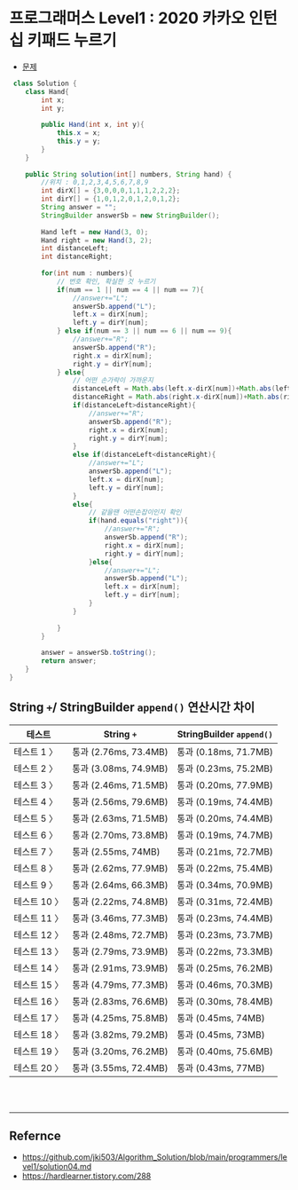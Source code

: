 # 프로그래머스 Level1 : 2020 카카오 인턴십 키패드 누르기

- [문제](https://programmers.co.kr/learn/courses/30/lessons/67256?language=java)

```java
 class Solution {
    class Hand{
        int x;
        int y;
        
        public Hand(int x, int y){
            this.x = x;
            this.y = y;
        }
    }
        
    public String solution(int[] numbers, String hand) {
        //위치 : 0,1,2,3,4,5,6,7,8,9
        int dirX[] = {3,0,0,0,1,1,1,2,2,2};
        int dirY[] = {1,0,1,2,0,1,2,0,1,2};
        String answer = "";
        StringBuilder answerSb = new StringBuilder();
        
        Hand left = new Hand(3, 0);
        Hand right = new Hand(3, 2);
        int distanceLeft;
        int distanceRight;
        
        for(int num : numbers){
            // 번호 확인, 확실한 것 누르기
            if(num == 1 || num == 4 || num == 7){
                //answer+="L";
                answerSb.append("L");
                left.x = dirX[num];
                left.y = dirY[num];
            } else if(num == 3 || num == 6 || num == 9){
                //answer+="R";
                answerSb.append("R");
                right.x = dirX[num];
                right.y = dirY[num];
            } else{
                // 어떤 손가락이 가까운지        
                distanceLeft = Math.abs(left.x-dirX[num])+Math.abs(left.y-dirY[num]);
                distanceRight = Math.abs(right.x-dirX[num])+Math.abs(right.y-dirY[num]);
                if(distanceLeft>distanceRight){
                    //answer+="R";
                    answerSb.append("R");
                    right.x = dirX[num];
                    right.y = dirY[num];
                }
                else if(distanceLeft<distanceRight){
                    //answer+="L";
                    answerSb.append("L");
                    left.x = dirX[num];
                    left.y = dirY[num];
                }          
                else{
                    // 같을땐 어떤손잡이인지 확인
                    if(hand.equals("right")){
                        //answer+="R";
                        answerSb.append("R");
                        right.x = dirX[num];
                        right.y = dirY[num];
                    }else{
                        //answer+="L";
                        answerSb.append("L");
                        left.x = dirX[num];
                        left.y = dirY[num];
                    }
                }
                
            }
        }
        
        answer = answerSb.toString();
        return answer;
    }
}
```


## String `+`/ StringBuilder `append()` 연산시간 차이
  
|테스트|String `+`|StringBuilder `append()`|
|---|---|---|
|테스트 1 〉    |통과 (2.76ms, 73.4MB)   |통과 (0.18ms, 71.7MB) |
|테스트 2 〉    |통과 (3.08ms, 74.9MB)   |통과 (0.23ms, 75.2MB) |
|테스트 3 〉    |통과 (2.46ms, 71.5MB)   |통과 (0.20ms, 77.9MB) |
|테스트 4 〉    |통과 (2.56ms, 79.6MB)   |통과 (0.19ms, 74.4MB) |
|테스트 5 〉    |통과 (2.63ms, 71.5MB)   |통과 (0.20ms, 74.4MB) |
|테스트 6 〉    |통과 (2.70ms, 73.8MB)   |통과 (0.19ms, 74.7MB) |
|테스트 7 〉    |통과 (2.55ms, 74MB)     |통과 (0.21ms, 72.7MB) |
|테스트 8 〉    |통과 (2.62ms, 77.9MB)   |통과 (0.22ms, 75.4MB) |
|테스트 9 〉    |통과 (2.64ms, 66.3MB)   |통과 (0.34ms, 70.9MB) |
|테스트 10 〉   |통과 (2.22ms, 74.8MB)   |통과 (0.31ms, 72.4MB) |
|테스트 11 〉   |통과 (3.46ms, 77.3MB)   |통과 (0.23ms, 74.4MB) |
|테스트 12 〉   |통과 (2.48ms, 72.7MB)   |통과 (0.23ms, 73.7MB) |
|테스트 13 〉   |통과 (2.79ms, 73.9MB)   |통과 (0.22ms, 73.3MB) |
|테스트 14 〉   |통과 (2.91ms, 73.9MB)   |통과 (0.25ms, 76.2MB) |
|테스트 15 〉   |통과 (4.79ms, 77.3MB)   |통과 (0.46ms, 70.3MB) |
|테스트 16 〉   |통과 (2.83ms, 76.6MB)   |통과 (0.30ms, 78.4MB) |
|테스트 17 〉   |통과 (4.25ms, 75.8MB)   |통과 (0.45ms, 74MB)   |
|테스트 18 〉   |통과 (3.82ms, 79.2MB)   |통과 (0.45ms, 73MB)   |
|테스트 19 〉   |통과 (3.20ms, 76.2MB)   |통과 (0.40ms, 75.6MB) |
|테스트 20 〉   |통과 (3.55ms, 72.4MB)   |통과 (0.43ms, 77MB)   |


<br>
<br>

- - -

## Refernce
- <https://github.com/jki503/Algorithm_Solution/blob/main/programmers/level1/solution04.md>
- <https://hardlearner.tistory.com/288>